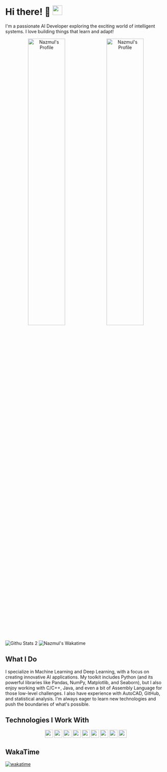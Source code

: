 # Hi there! 👋 <img src="https://media.giphy.com/media/hvRJclQo9IxtO/giphy.gif" width="30" height="30">

I'm a passionate AI Developer exploring the exciting world of intelligent systems. I love building things that learn and adapt!

<p align="center">

  <img src="https://github-readme-stats.vercel.app/api?username=nazmul-1117&show_icons=true&theme=cobalt" alt="Nazmul's Profile" width="48%"/>
<img src="https://github-readme-streak-stats.herokuapp.com/?user=nazmul-1117&theme=cobalt" alt="Nazmul's Profile" width="48%"/>
</p>

<p align="center">

  ![Githu Stats 2](https://github-readme-stats.vercel.app/api/top-langs/?username=nazmul-1117)
  ![Nazmul's Wakatime](https://github-readme-stats-1chooo.vercel.app/api/wakatime?username=nazmul_1117&layout=compact&langs_count=8&theme=nord)
</p>


## What I Do

I specialize in Machine Learning and Deep Learning, with a focus on creating innovative AI applications. My toolkit includes Python (and its powerful libraries like Pandas, NumPy, Matplotlib, and Seaborn), but I also enjoy working with C/C++, Java, and even a bit of Assembly Language for those low-level challenges.  I also have experience with AutoCAD, GitHub, and statistical analysis. I'm always eager to learn new technologies and push the boundaries of what's possible.


## Technologies I Work With

<p align="center">
<!-- Languages and Framework -->
  <img src="https://img.shields.io/badge/Python-expert-yellow?logo=python&logoColor=yellow" height="25">
  <img src="https://img.shields.io/badge/Numpy-expert-red?logo=numpy&logoColor=013243" height="25">
  <img src="https://img.shields.io/badge/Pandas-expert-blue?logo=pandas&logoColor=150458" height="25">
  <img src="https://img.shields.io/badge/Tensorflow-basic-FF6F00?logo=tensorflow&logoColor=FF6F00" height="25">
  <img src="https://img.shields.io/badge/Scikit--Learn-basic-4051B5?logo=scikitlearn&logoColor=#7931E" height="25">
  <img src="https://img.shields.io/badge/C/C++-expert-heighlight?logo=cplusplus&logoColor=103050" height="25">
  <img src="https://img.shields.io/badge/Octave-expert-0790C0?logo=octave&logoColor=0790C0" height="25">
  <!-- Tools -->
  <img src="https://img.shields.io/badge/AutoCAD-intermediate-E51050?logo=autocad&logoColor=E51050" height="25">
  <img src="https://img.shields.io/badge/GitHub-intermediate-FFB8E0?logo=github&logoColor=0000000" height="25">
</p>


## WakaTime
[![wakatime](https://wakatime.com/badge/user/fd60cad2-50ca-47ab-9c36-5027c68e75bc.svg)][def]


[def]: https://wakatime.com/@fd60cad2-50ca-47ab-9c36-5027c68e75bc
